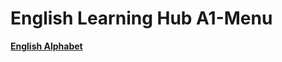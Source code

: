 # English Learning Hub A1-Menu

[**English Alphabet**](CEFR-Levels/A1-Beginner/E0001-English-Alphabet.md)